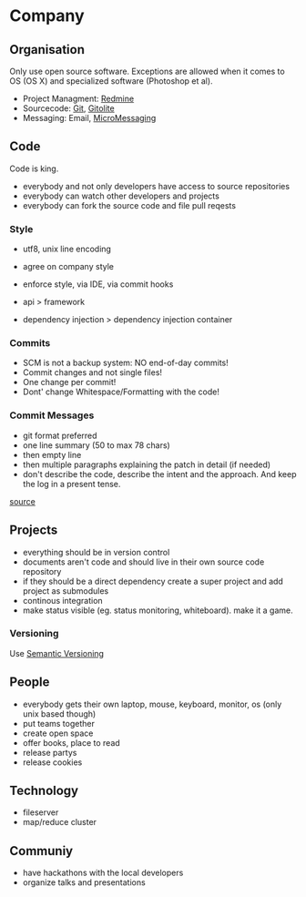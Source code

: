 # Company #

## Organisation ##

Only use open source software. Exceptions are allowed when it comes to OS (OS X) and specialized software (Photoshop et al). 

- Project Managment: [Redmine](http://www.redmine.org/)
- Sourcecode: [Git](http://git-scm.com/), [Gitolite](https://github.com/sitaramc/gitolite)
- Messaging: Email, [MicroMessaging](http://status.net/)

## Code ##

Code is king. 

- everybody and not only developers have access to source repositories
- everybody can watch other developers and projects
- everybody can fork the source code and file pull reqests

### Style ###

- utf8, unix line encoding
- agree on company style
- enforce style, via IDE, via commit hooks

- api > framework
- dependency injection > dependency injection container

### Commits ###

- SCM is not a backup system: NO end-of-day commits!
- Commit changes and not single files!
- One change per commit!
- Dont' change Whitespace/Formatting with the code!

### Commit Messages ###

- git format preferred
- one line summary (50 to max 78 chars)
- then empty line
- then multiple paragraphs explaining the patch in detail (if needed)
- don't describe the code, describe the intent and the approach. And keep the log in a present tense.

[source](http://who-t.blogspot.com/2009/12/on-commit-messages.html)

## Projects ##

- everything should be in version control
- documents aren't code and should live in their own source code repository 
- if they should be a direct dependency create a super project and add project as submodules
- continous integration
- make status visible (eg. status monitoring, whiteboard). make it a game.

### Versioning ###

Use [Semantic Versioning](http://semver.org/)

## People ##

- everybody gets their own laptop, mouse, keyboard, monitor, os (only unix based though)
- put teams together
- create open space
- offer books, place to read
- release partys
- release cookies

## Technology ##

- fileserver
- map/reduce cluster

## Communiy ##

- have hackathons with the local developers
- organize talks and presentations
